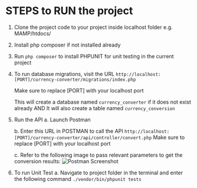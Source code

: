# STEPS to RUN the project

1. Clone the project code to your project inside localhost folder e.g. MAMP/htdocs/

2. Install php composer if not installed already

3. Run `php composer` to install PHPUNIT for unit testing in the current project

4. To run database migrations,
   visit the URL `http://localhost:[PORT]/currency-converter/migrations/index.php`

   Make sure to replace [PORT] with your localhost port

   This will create a database named `currency_converter` if it does not exist already AND
   It will also create a table named `currency_conversion`

5. Run the API
   a. Launch Postman

   b. Enter this URL in POSTMAN to call the API
   `http://localhost:[PORT]/currency-converter/api/controller/convert.php`
   Make sure to replace [PORT] with your localhost port

   c. Refer to the following image to pass relevant parameters to get the conversion results:
   ![Postman Screenshot](https://github.com/fakhirabano/currency-converter/master/blob/postman_screenshot.jpg?raw=true)

6. To run Unit Test
   a. Navigate to project folder in the terminal and enter the following command
   `./vendor/bin/phpunit tests`
